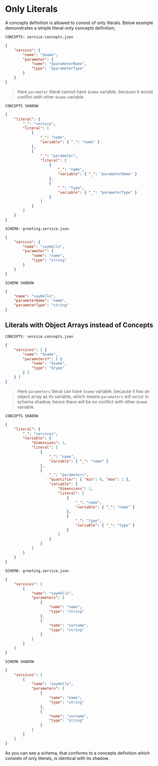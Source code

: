 # Only Literals

A concepts definition is allowed to consist of only literals. Below example
demonstrates a simple literal-only concepts definition;

`CONCEPTS: service.concepts.json`

```json
{
    "service": {
        "name": "$name",
        "parameter": {
            "name": "$parameterName",
            "type": "$parameterType"
        }
    }
}
```

> Here `parameter` literal cannot have `$name` variable, because it would
> conflict with other `$name` variable.

`CONCEPTS SHADOW`

```json
{
    "literal": {
        "_": "service",
        "literal": [
            {
                "_": "name",
                "variable": { "_": "name" }
            },
            {
                "_": "parameter",
                "literal": [
                    {
                        "_": "name",
                        "variable": { "_": "parameterName" }
                    },
                    {
                        "_": "type",
                        "variable": { "_": "parameterType" }
                    }
                ]
            }
        ]
    }
}
```

`SCHEMA: greeting.service.json`

```json
{
    "service": {
        "name": "sayHello",
        "parameter": {
            "name": "name",
            "type": "string"
        }
    }
}
```

`SCHEMA SHADOW`

```json
{
    "name": "sayHello",
    "parameterName": "name",
    "parameterType": "string"
}
```

## Literals with Object Arrays instead of Concepts

`CONCEPTS: service.concepts.json`

```json
{
    "services": [ {
        "name": "$name",
        "parameters?": [ {
            "name": "$name",
            "type": "$type"
        } ]
    } ]
}
```

> Here `parameters` literal can have `$name` variable, because it has an object
> array as its variable, which means `parameters` will occur in schema shadow,
> hence there will be no conflict with other `$name` variable.

`CONCEPTS SHADOW`

```json
{
    "literal": {
        "_": "services",
        "variable": {
            "dimensions": 1,
            "literal": [
                {
                    "_": "name",
                    "variable": { "_": "name" }
                },
                {
                    "_": "parameters",
                    "quantifier": { "min": 0, "max": 1 },
                    "variable": {
                        "dimensions": 1,
                        "literal": [
                            {
                                "_": "name",
                                "variable": { "_": "name" }
                            },
                            {
                                "_": "type",
                                "variable": { "_": "type" }
                            }
                        ]
                    }
                }
            ]
        }
    }
}
```

`SCHEMA: greeting.service.json`

```json
{
    "services": [
        {
            "name": "sayHello",
            "parameters": [
                {
                    "name": "name",
                    "type": "string"
                },
                {
                    "name": "surname",
                    "type": "string"
                }
            ]
        }
    ]
}
```

`SCHEMA SHADOW`

```json
{
    "services": [
        {
            "name": "sayHello",
            "parameters": [
                {
                    "name": "name",
                    "type": "string"
                },
                {
                    "name": "surname",
                    "type": "string"
                }
            ]
        }
    ]
}
```

As you can see a schema, that conforms to a concepts definition which consists of
only literals, is identical with its shadow.
